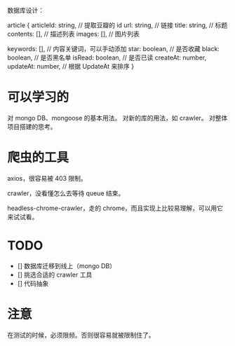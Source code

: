 数据库设计：

article
{
  articleId: string, // 提取豆瓣的 id
  url: string, // 链接
  title: string, // 标题
  contents: [], // 描述列表
  images: [], // 图片列表

  keywords: [], // 内容关键词，可以手动添加
  star: boolean, // 是否收藏
  black: boolean, // 是否黑名单
  isRead: boolean, // 是否已读
  createAt: number,
  updateAt: number, // 根据 UpdateAt 来排序
}

# 可以学习的
对 mongo DB、mongoose 的基本用法。
对新的库的用法，如 crawler。
对整体项目搭建的思考。

# 爬虫的工具
axios，很容易被 403 限制。

crawler，没看懂怎么去等待 queue 结束。

headless-chrome-crawler，走的 chrome，而且实现上比较易理解，可以用它来试试看。

# TODO
- [] 数据库迁移到线上（mongo DB）
- [] 挑选合适的 crawler 工具
- [] 代码抽象

# 注意
在测试的时候，必须限频。否则很容易就被限制住了。